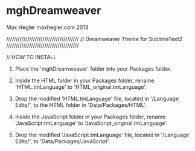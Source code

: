 mghDreamweaver
==============

Max Hegler
maxhegler.com
2013

//////////////////////////////////////
// Dreamweaver Theme for SublimeText2
//////////////////////////////////////


// HOW TO INSTALL

1. Place the 'mghDreamweaver' folder into your Packages folder.


2. Inside the HTML folder in your Packages folder, rename 'HTML.tmLanguage' to 'HTML_original.tmLanguage'.

3. Drop the modified 'HTML.tmLanguage' file, located in '/Language Edits/', to the HTML folder in 'Data/Packages/HTML'.



4. Inside the JavaScript folder in your Packages folder, rename 'JavaScript.tmLanguage' to 'JavaScript_original.tmLanguage'.

5. Drop the modified 'JavaScript.tmLanguage' file, located in '/Language Edits/', to 'Data/Packages/JavaScript'.
